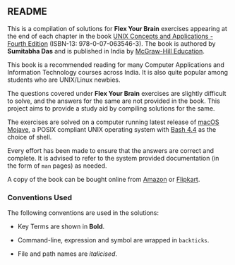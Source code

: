 ## README

This is a compilation of solutions for **Flex Your Brain** exercises appearing at the end of each chapter in the book [UNIX Concepts and Applications - Fourth Edition][Book] (ISBN-13: 978-0-07-063546-3). The book is authored by **Sumitabha Das** and is published in India by [McGraw-Hill Education][Publisher].

This book is a recommended reading for many Computer Applications and Information Technology courses across India. It is also quite popular among students who are UNIX/Linux newbies.

The questions covered under **Flex Your Brain** exercises are slightly difficult to solve, and the answers for the same are not provided in the book. This project aims to provide a study aid by compiling solutions for the same.

The exercises are solved on a computer running latest release of [macOS Mojave][macOS], a POSIX compliant UNIX operating system with [Bash 4.4][Bash] as the choice of shell.

Every effort has been made to ensure that the answers are correct and complete. It is advised to refer to the system provided documentation (in the form of `man` pages) as needed.

A copy of the book can be bought online from [Amazon][Amazon] or [Flipkart][Flipkart].

### Conventions Used

The following conventions are used in the solutions:

- Key Terms are shown in **Bold**.

- Command-line, expression and symbol are wrapped in `backticks`.

- File and path names are _italicised_.

[Book]:      http://mhhe.com/das/uca
[Publisher]: https://www.mheducation.co.in
[macOS]:     https://www.apple.com/macos/mojave/
[Bash]:      https://www.gnu.org/software/bash
[Amazon]:    https://amzn.to/2xAJ2lJ
[Flipkart]:  https://www.flipkart.com/unix-concepts-applications-4th/p/itmczynvf32hxm3f
